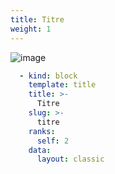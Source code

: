 ```yaml
---
title: Titre
weight: 1
---
```



![image](https://raw.githubusercontent.com/osunyorg/admin/refs/heads/main/app/assets/images/communication/blocks/templates/title.jpg)

```yaml {filename="Données Hugo"}
  - kind: block
    template: title
    title: >-
      Titre
    slug: >-
      titre
    ranks:
      self: 2
    data:
      layout: classic
```